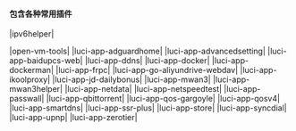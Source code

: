 

#### 包含各种常用插件 ####

|ipv6helper|

|open-vm-tools|
|luci-app-adguardhome|
|luci-app-advancedsetting|
|luci-app-baidupcs-web|
|luci-app-ddns|
|luci-app-docker|
|luci-app-dockerman|
|luci-app-frpc|
|luci-app-go-aliyundrive-webdav|
|luci-app-ikoolproxy|
|luci-app-jd-dailybonus|
|luci-app-mwan3|
|luci-app-mwan3helper|
|luci-app-netdata|
|luci-app-netspeedtest|
|luci-app-passwall|
|luci-app-qbittorrent|
|luci-app-qos-gargoyle|
|luci-app-qosv4|
|luci-app-smartdns|
|luci-app-ssr-plus|
|luci-app-store|
|luci-app-syncdial|
|luci-app-upnp|
|luci-app-zerotier|
